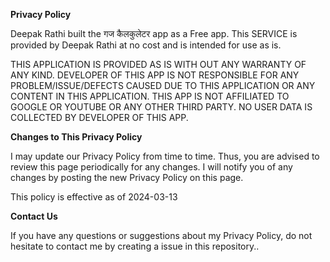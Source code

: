 **Privacy Policy**

Deepak Rathi built the गज कैलकुलेटर app as a Free app. This SERVICE is provided by Deepak Rathi at no cost and is intended for use as is.

THIS APPLICATION IS PROVIDED AS IS WITH OUT ANY WARRANTY OF ANY KIND. DEVELOPER OF THIS APP IS NOT RESPONSIBLE FOR ANY PROBLEM/ISSUE/DEFECTS CAUSED DUE TO THIS APPLICATION OR ANY CONTENT IN THIS APPLICATION. THIS APP IS NOT AFFILIATED TO GOOGLE OR YOUTUBE OR ANY OTHER THIRD PARTY. NO USER DATA IS COLLECTED BY DEVELOPER OF THIS APP.

**Changes to This Privacy Policy**

I may update our Privacy Policy from time to time. Thus, you are advised to review this page periodically for any changes. I will notify you of any changes by posting the new Privacy Policy on this page.

This policy is effective as of 2024-03-13

**Contact Us**

If you have any questions or suggestions about my Privacy Policy, do not hesitate to contact me by creating a issue in this repository..
